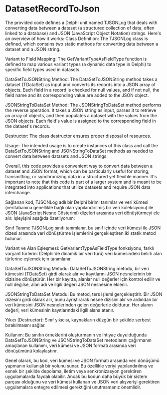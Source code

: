 # DatasetRecordToJson
The provided code defines a Delphi unit named TJSONLog that deals with converting data between a dataset (a structured collection of data, often linked to a database) and JSON (JavaScript Object Notation) strings. Here's an overview of how it works:
Class Definition: The TJSONLog class is defined, which contains two static methods for converting data between a dataset and a JSON string.

Variant to Field Mapping: The GetVariantTypeAsFieldType function is defined to map various variant types (a dynamic data type in Delphi) to specific field types used in datasets.

DataSetToJSONString Method: The DataSetToJSONString method takes a dataset (TDataSet) as input and converts its records into a JSON array of objects. Each field in a record is checked for null values, and if not null, the field name and its corresponding value are added to the JSON object.

JSONStringToDataSet Method: The JSONStringToDataSet method performs the reverse operation. It takes a JSON string as input, parses it to retrieve an array of objects, and then populates a dataset with the values from the JSON objects. Each field's value is assigned to the corresponding field in the dataset's records.

Destructor: The class destructor ensures proper disposal of resources.

Usage: The intended usage is to create instances of this class and call the DataSetToJSONString and JSONStringToDataSet methods as needed to convert data between datasets and JSON strings.

Overall, this code provides a convenient way to convert data between a dataset and JSON format, which can be particularly useful for storing, transmitting, or synchronizing data in a structured yet flexible manner. It's important to note that this code is part of a larger system and is meant to be integrated into applications that utilize datasets and require JSON data interchange.

Sağlanan kod, TJSONLog adlı bir Delphi birimi tanımlar ve veri kümesi (veritabanına genellikle bağlı olan yapılandırılmış bir veri koleksiyonu) ile JSON (JavaScript Nesne Gösterimi) dizeleri arasında veri dönüştürmeyi ele alır. İşleyişini aşağıda özetliyorum:

Sınıf Tanımı: TJSONLog sınıfı tanımlanır, bu sınıf içinde veri kümesi ile JSON dizesi arasında veri dönüştürme işlemlerini gerçekleştiren iki statik metod bulunur.

Variant ve Alan Eşleşmesi: GetVariantTypeAsFieldType fonksiyonu, farklı varyant türlerini (Delphi'de dinamik bir veri türü) veri kümesindeki belirli alan türlerine eşlemek için tanımlanır.

DataSetToJSONString Metodu: DataSetToJSONString metodu, bir veri kümesini (TDataSet) girdi olarak alır ve kayıtlarını JSON nesnelerinin bir dizisine dönüştürür. Her bir kayıtta, alanlar null değerler için kontrol edilir ve null değilse, alan adı ve ilgili değeri JSON nesnesine eklenir.

JSONStringToDataSet Metodu: Bu metod, ters işlemi gerçekleştirir. Bir JSON dizesini girdi olarak alır, bunu ayrıştırarak nesne dizisini alır ve ardından bir veri kümesini JSON nesnelerinden gelen değerlerle doldurur. Her alanın değeri, veri kümesinin kayıtlarındaki ilgili alana atanır.

Yıkıcı (Destructor): Sınıf yıkıcısı, kaynakların düzgün bir şekilde serbest bırakılmasını sağlar.

Kullanım: Bu sınıfın örneklerini oluşturmanın ve ihtiyaç duyulduğunda DataSetToJSONString ve JSONStringToDataSet metodlarını çağırmanın amaçlanan kullanımı, veri kümesi ve JSON formatı arasında veri dönüşümünü kolaylaştırır.

Genel olarak, bu kod, veri kümesi ve JSON formatı arasında veri dönüşümü yapmanın kullanışlı bir yolunu sunar. Bu özellikle veriyi yapılandırılmış ve esnek bir şekilde depolama, iletim veya senkronizasyon gerektiren uygulamalarda faydalı olabilir. Ancak bu kodun daha büyük bir sistem parçası olduğunu ve veri kümesi kullanan ve JSON veri alışverişi gerektiren uygulamalara entegre edilmesi gerektiğini unutmamanız önemlidir.
